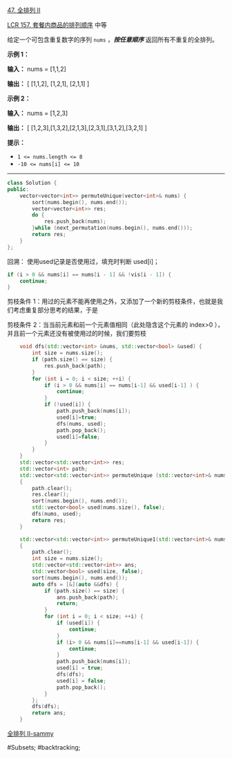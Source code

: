 [47. 全排列 II](https://leetcode.cn/problems/permutations-ii/)

[LCR 157. 套餐内商品的排列顺序](https://leetcode.cn/problems/zi-fu-chuan-de-pai-lie-lcof/)
中等

给定一个可包含重复数字的序列 `nums` ，_**按任意顺序**_ 返回所有不重复的全排列。

**示例 1：**

**输入：** nums = [1,1,2]

**输出：**
[ [1,1,2],
  [1,2,1],
  [2,1,1] ]

**示例 2：**

**输入：** nums = [1,2,3]

**输出：** [ [1,2,3],[1,3,2],[2,1,3],[2,3,1],[3,1,2],[3,2,1] ]

**提示：**

- `1 <= nums.length <= 8`
- `-10 <= nums[i] <= 10`

---- ----
```cpp
class Solution {
public:
    vector<vector<int>> permuteUnique(vector<int>& nums) {
        sort(nums.begin(), nums.end());
        vector<vector<int>> res;
        do {
            res.push_back(nums);
        }while (next_permutation(nums.begin(), nums.end()));
        return res;
    }
};
```

回溯：
使用used记录是否使用过，填充时判断 used[i]；
```cpp
if (i > 0 && nums[i] == nums[i - 1] && !vis[i - 1]) {
    continue;
}
```

 剪枝条件 1：用过的元素不能再使用之外，又添加了一个新的剪枝条件，也就是我们考虑重复部分思考的结果，于是

 剪枝条件 2：当当前元素和前一个元素值相同（此处隐含这个元素的 index>0 ），并且前一个元素还没有被使用过的时候，我们要剪枝


```cpp
    void dfs(std::vector<int> &nums, std::vector<bool> &used) {
        int size = nums.size();
        if (path.size() == size) {
            res.push_back(path);
        }
        for (int i = 0; i < size; ++i) {
            if (i > 0 && nums[i] == nums[i-1] && used[i-1] ) {
                continue;
            }
            if (!used[i]) {
                path.push_back(nums[i]);
                used[i]=true;
                dfs(nums, used);
                path.pop_back();
                used[i]=false;
            }
        }
    }
    std::vector<std::vector<int>> res;
    std::vector<int> path;
    std::vector<std::vector<int>> permuteUnique (std::vector<int>& nums)
    {
        path.clear();
        res.clear();
        sort(nums.begin(), nums.end());
        std::vector<bool> used(nums.size(), false);
        dfs(nums, used);
        return res;
    }
```

```cpp
    std::vector<std::vector<int>> permuteUnique1(std::vector<int>& nums)
    {
        path.clear();
        int size = nums.size();
        std::vector<std::vector<int>> ans;
        std::vector<bool> used(size, false);
        sort(nums.begin(), nums.end());
        auto dfs = [&](auto &&dfs) {
            if (path.size() == size) {
                ans.push_back(path);
                return;
            }
            for (int i = 0; i < size; ++i) {
                if (used[i]) {
                    continue;
                }
                if (i> 0 && nums[i]==nums[i-1] && used[i-1]) {
                    continue;
                }
                path.push_back(nums[i]);
                used[i] = true;
                dfs(dfs);
                used[i] = false;
                path.pop_back();
            }
        };
        dfs(dfs);
        return ans;
    }
```
[全排列 II-sammy](https://leetcode.cn/problems/permutations-ii/solutions/71776/hot-100-47quan-pai-lie-ii-python3-hui-su-kao-lu-zh/)

#Subsets; #backtracking;
